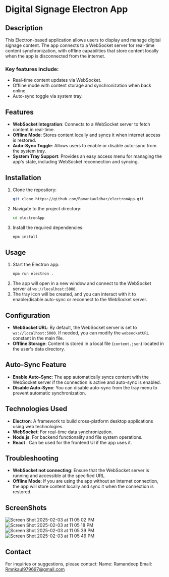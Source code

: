 # Digital Signage Electron App

## Description

This Electron-based application allows users to display and manage digital signage content.
The app connects to a WebSocket server for real-time content synchronization, with offline capabilities that store content locally when the app is disconnected from the internet. 

### Key features include:
- Real-time content updates via WebSocket.
- Offline mode with content storage and synchronization when back online.
- Auto-sync toggle via system tray.

## Features

- **WebSocket Integration**: Connects to a WebSocket server to fetch content in real-time.
- **Offline Mode**: Stores content locally and syncs it when internet access is restored.
- **Auto-Sync Toggle**: Allows users to enable or disable auto-sync from the system tray.
- **System Tray Support**: Provides an easy access menu for managing the app's state, including WebSocket reconnection and syncing.

## Installation

1. Clone the repository:
    ```bash
    git clone https://github.com/Ramankauldhar/electronApp.git
    ```
2. Navigate to the project directory:
    ```bash
   cd electronApp
    ```
3. Install the required dependencies:
    ```bash
    npm install
    ```

## Usage

1. Start the Electron app:
    ```bash
    npm run electron .
    ```
2. The app will open in a new window and connect to the WebSocket server at `ws://localhost:5000`.
3. The tray icon will be created, and you can interact with it to enable/disable auto-sync or reconnect to the WebSocket server.

## Configuration

- **WebSocket URL**: By default, the WebSocket server is set to `ws://localhost:5000`. If needed, you can modify the `websocketURL` constant in the main file.
- **Offline Storage**: Content is stored in a local file (`content.json`) located in the user's data directory.

## Auto-Sync Feature

- **Enable Auto-Sync**: The app automatically syncs content with the WebSocket server if the connection is active and auto-sync is enabled.
- **Disable Auto-Sync**: You can disable auto-sync from the tray menu to prevent automatic synchronization.

## Technologies Used

- **Electron**: A framework to build cross-platform desktop applications using web technologies.
- **WebSocket**: For real-time data synchronization.
- **Node.js**: For backend functionality and file system operations.
- **React** : Can be used for the frontend UI if the app uses it.

## Troubleshooting

- **WebSocket not connecting**: Ensure that the WebSocket server is running and accessible at the specified URL.
- **Offline Mode**: If you are using the app without an internet connection, the app will store content locally and sync it when the connection is restored.

## ScreenShots
![Screen Shot 2025-02-03 at 11 05 02 PM](https://github.com/user-attachments/assets/2064dbf5-2115-4890-8de5-687851777132)
![Screen Shot 2025-02-03 at 11 05 18 PM](https://github.com/user-attachments/assets/db42f086-2e33-4ee6-8094-17506fef9137)
![Screen Shot 2025-02-03 at 11 05 39 PM](https://github.com/user-attachments/assets/b5604e71-2fbd-4c76-b15d-a819276d5010)
![Screen Shot 2025-02-03 at 11 05 49 PM](https://github.com/user-attachments/assets/9fa5f3b7-594d-4085-aa1a-87d6aac9688e)





## Contact

For inquiries or suggestions, please contact:
Name: Ramandeep
Email: Rmnkaul979697@gmail.com
